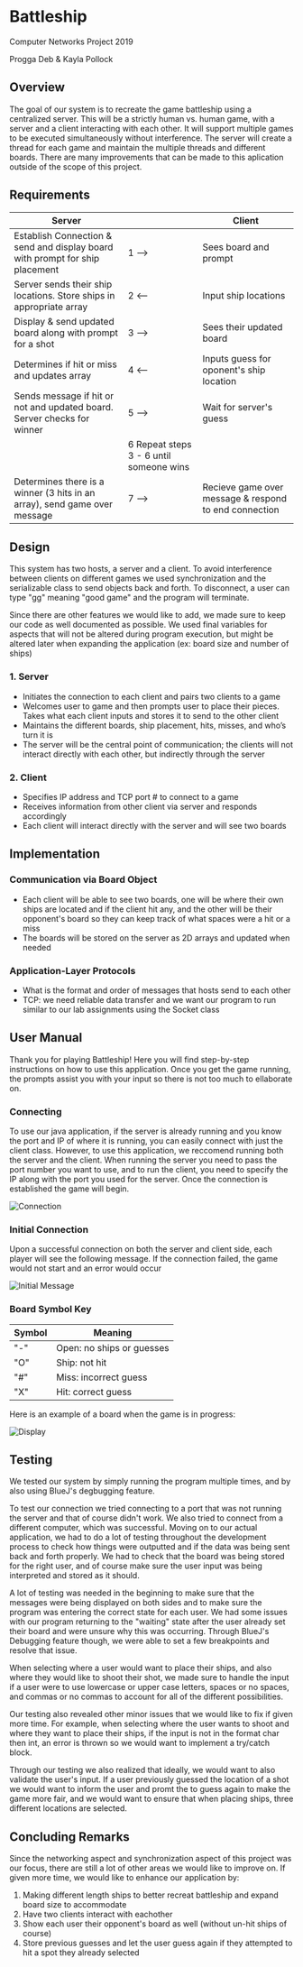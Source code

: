 # Battleship
Computer Networks Project 2019

Progga Deb & Kayla Pollock

## Overview
The goal of our system is to recreate the game battleship using a centralized server. This will be a strictly human vs. human game, with a server and a client interacting with each other. It will support multiple games to be executed simultaneously without interference. The server will create a thread for each game and maintain the multiple threads and different boards. There are many improvements that can be made to this aplication outside of the scope of this project.


## Requirements
Server              |    |Client
------------------  | ---|----------
Establish Connection & send and display board with prompt for ship placement |1 -->|Sees board and prompt
Server sends their ship locations. Store ships in appropriate array|2 <--|Input ship locations 
Display & send updated board along with prompt for a shot |3 -->|Sees their updated board
Determines if hit or miss and updates array |4 <--|Inputs guess for oponent's ship location
Sends message if hit or not and updated board. Server checks for winner |5 -->|Wait for server's guess
||6 Repeat steps 3 - 6 until someone wins|
Determines there is a winner (3 hits in an array), send game over message|7 -->|Recieve game over message & respond to end connection

## Design
This system has two hosts, a server and a client. To avoid interference between clients on different games we used synchronization and the serializable class to send objects back and forth. To disconnect, a user can type "gg" meaning "good game" and the program will terminate.

Since there are other features we would like to add, we made sure to keep our code as well documented as possible. We used final variables for aspects that will not be altered during program execution, but might be altered later when expanding the application (ex: board size and number of ships)

### 1. Server
* Initiates the connection to each client and pairs two clients to a game
* Welcomes user to game and then prompts user to place their pieces. Takes what each client inputs and stores it to send to the other client
* Maintains the different boards, ship placement, hits, misses, and who’s turn it is
* The server will be the central point of communication; the clients will not interact directly with each other, but indirectly through the server
### 2. Client
* Specifies IP address and TCP port # to connect to a game
* Receives information from other client via server and responds accordingly
* Each client will interact directly with the server and will see two boards



## Implementation
### Communication via Board Object
* Each client will be able to see two boards, one will be where their own ships are located and if the client hit any, and the other will be their opponent's board so they can keep track of what spaces were a hit or a miss
* The boards will be stored on the server as 2D arrays and updated when needed
### Application-Layer Protocols
* What is the format and order of messages that hosts send to each other
* TCP: we need reliable data transfer and we want our program to run similar to our lab assignments using the Socket class 


## User Manual
Thank you for playing Battleship! Here you will find step-by-step instructions on how to use this application. Once you get the game running, the prompts assist you with your input so there is not too much to ellaborate on.

### Connecting 
To use our java application, if the server is already running and you know the port and IP of where it is running, you can easily connect with just the client class. However, to use this application, we reccomend running both the server and the client. When running the server you need to pass the port number you want to use, and to run the client, you need to specify the IP along with the port you used for the server. Once the connection is established the game will begin.

![Connection](/Images/Connecting.png)

### Initial Connection
Upon a successful connection on both the server and client side, each player will see the following message. If the connection failed, the game would not start and an error would occur

![Initial Message](/Images/InitialMessage.png)

### Board Symbol Key

Symbol|Meaning
------|------
"-" | Open: no ships or guesses
"O" | Ship: not hit
"#" | Miss: incorrect guess
"X" | Hit: correct guess

Here is an example of a board when the game is in progress:

![Display](/Images/Board.png)


## Testing
We tested our system by simply running the program multiple times, and by also using BlueJ's degbugging feature.

To test our connection we tried connecting to a port that was not running the server and that of course didn't work. We also tried to connect from a different computer, which was successful. Moving on to our actual application, we had to do a lot of testing throughout the development process to check how things were outputted and if the data was being sent back and forth properly. We had to check that the board was being stored for the right user, and of course make sure the user input was being interpreted and stored as it should. 

A lot of testing was needed in the beginning to make sure that the messages were being displayed on both sides and to make sure the program was entering the correct state for each user. We had some issues with our program returning to the "waiting" state after the user already set their board and were unsure why this was occurring. Through BlueJ's Debugging feature though, we were able to set a few breakpoints and resolve that issue.

When selecting where a user would want to place their ships, and also where they would like to shoot their shot, we made sure to handle the input if a user were to use lowercase or upper case letters, spaces or no spaces, and commas or no commas to account for all of the different possibilities. 

Our testing also revealed other minor issues that we would like to fix if given more time. For example, when selecting where the user wants to shoot and where they want to place their ships, if the input is not in the format char then int, an error is thrown so we would want to implement a try/catch block. 

Through our testing we also realized that ideally, we would want to also validate the user's input. If a user previously guessed the location of a shot we would want to inform the user and promt the to guess again to make the game more fair, and we would want to ensure that when placing ships, three different locations are selected.


## Concluding Remarks
Since the networking aspect and synchronization aspect of this project was our focus, there are still a lot of other areas we would like to improve on. If given more time, we would like to enhance our application by:
1) Making different length ships to better recreat battleship and expand board size to accommodate
2) Have two clients interact with eachother
3) Show each user their opponent's board as well (without un-hit ships of course)
4) Store previous guesses and let the user guess again if they attempted to hit a spot they already selected
